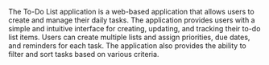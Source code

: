 The To-Do List application is a web-based application that allows users to create and manage their daily tasks.
 The application provides users with a simple and intuitive interface for creating, updating, and tracking their to-do list items. 
 Users can create multiple lists and assign priorities, due dates, and reminders for each task. 
 The application also provides the ability to filter and sort tasks based on various criteria.